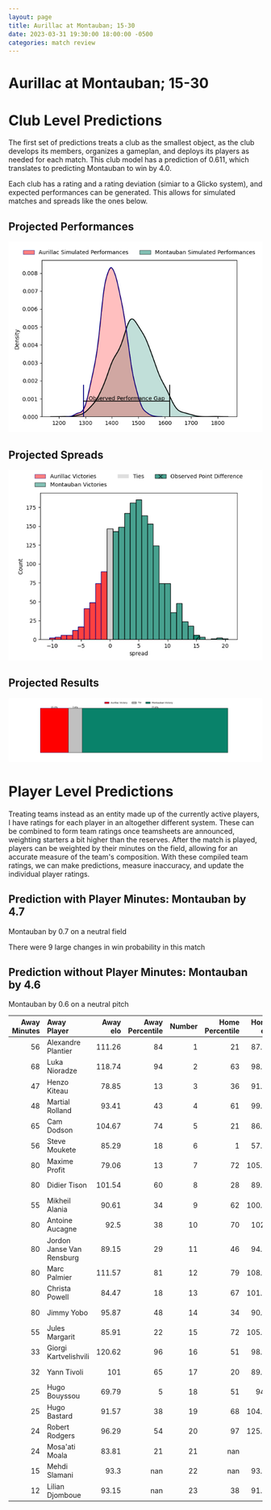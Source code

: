 ```yaml
---  
layout: page  
title: Aurillac at Montauban; 15-30  
date: 2023-03-31 19:30:00 18:00:00 -0500  
categories: match review  
---
```

# Aurillac at Montauban; 15-30

# Club Level Predictions


The first set of predictions treats a club as the smallest object, as the club develops its members, organizes a gameplan, and deploys its players as needed for each match. This club model has a prediction of 0.611, which translates to predicting Montauban to win by 4.0.

Each club has a rating and a rating deviation (simiar to a Glicko system), and expected performances can be generated. This allows for simulated matches and spreads like the ones below.
## Projected Performances


![Projected Performances](plots/performances_2023-03-31-Montauban-Aurillac.png)
## Projected Spreads


![Projected Spreads](plots/spreads_2023-03-31-Montauban-Aurillac.png)
## Projected Results


![Projected Results](plots/resultbar_2023-03-31-Montauban-Aurillac.png)
# Player Level Predictions


Treating teams instead as an entity made up of the currently active players, I have ratings for each player in an altogether different system. These can be combined to form team ratings once teamsheets are announced, weighting starters a bit higher than the reserves. After the match is played, players can be weighted by their minutes on the field, allowing for an accurate measure of the team's composition. With these compiled team ratings, we can make predictions, measure inaccuracy, and update the individual player ratings.
## Prediction with Player Minutes: Montauban by 4.7


Montauban by 0.7 on a neutral field

There were 9 large changes in win probability in this match
## Prediction without Player Minutes: Montauban by 4.6


Montauban by 0.6 on a neutral pitch



|   Away Minutes | Away Player               |   Away elo |   Away Percentile |   Number |   Home Percentile |   Home elo | Home Player       |   Home Minutes |
|---------------:|:--------------------------|-----------:|------------------:|---------:|------------------:|-----------:|:------------------|---------------:|
|             56 | Alexandre Plantier        |     111.26 |                84 |        1 |                21 |      87.19 | Lucas Seyrolle    |             56 |
|             68 | Luka Nioradze             |     118.74 |                94 |        2 |                63 |      98.64 | Cyril Deligny     |             55 |
|             47 | Henzo Kiteau              |      78.85 |                13 |        3 |                36 |      91.54 | Tietie Tuimauga   |             48 |
|             48 | Martial Rolland           |      93.41 |                43 |        4 |                61 |      99.31 | Dimitri Vaotoa    |             80 |
|             65 | Cam Dodson                |     104.67 |                74 |        5 |                21 |      86.91 | Dan Malafosse     |             55 |
|             56 | Steve Moukete             |      85.29 |                18 |        6 |                 1 |      57.84 | Frédéric Quercy   |             65 |
|             80 | Maxime Profit             |      79.06 |                13 |        7 |                72 |     105.49 | Otar Giorgadze    |             62 |
|             80 | Didier Tison              |     101.54 |                60 |        8 |                28 |      89.15 | Quentin Witt      |             80 |
|             55 | Mikheil Alania            |      90.61 |                34 |        9 |                62 |     100.02 | Alexis Bernadet   |             70 |
|             80 | Antoine Aucagne           |      92.5  |                38 |       10 |                70 |     102.6  | Jérôme Bosviel    |             80 |
|             80 | Jordon Janse Van Rensburg |      89.15 |                29 |       11 |                46 |      94.39 | Bastien Guillemin |             80 |
|             80 | Marc Palmier              |     111.57 |                81 |       12 |                79 |     108.15 | Sevenaia Galala   |             55 |
|             80 | Christa Powell            |      84.47 |                18 |       13 |                67 |     101.83 | Josua Vici        |             80 |
|             80 | Jimmy Yobo                |      95.87 |                48 |       14 |                34 |      90.21 | Semesa Rokoduguni |             80 |
|             55 | Jules Margarit            |      85.91 |                22 |       15 |                72 |     105.73 | Segundo Tuculet   |             80 |
|             33 | Giorgi Kartvelishvili     |     120.62 |                96 |       16 |                51 |      98.24 | Mirian Burduli    |             32 |
|             32 | Yann Tivoli               |     101    |                65 |       17 |                20 |      89.06 | Kevin Firmin      |             25 |
|             25 | Hugo Bouyssou             |      69.79 |                 5 |       18 |                51 |      94.4  | Tjiuee Uanivi     |             25 |
|             25 | Hugo Bastard              |      91.57 |                38 |       19 |                68 |     104.03 | Maxime Mathy      |             25 |
|             24 | Robert Rodgers            |      96.29 |                54 |       20 |                97 |     125.44 | Nicolas Agnesi    |             24 |
|             24 | Mosa'ati Moala            |      83.81 |                21 |       21 |               nan |      95    | Maselino Paulino  |             18 |
|             15 | Mehdi Slamani             |      93.3  |               nan |       22 |               nan |      93.46 | Tomas Lezana      |             15 |
|             12 | Lilian Djomboue           |      93.15 |               nan |       23 |                38 |      91.79 | Anthony Meric     |             10 |

